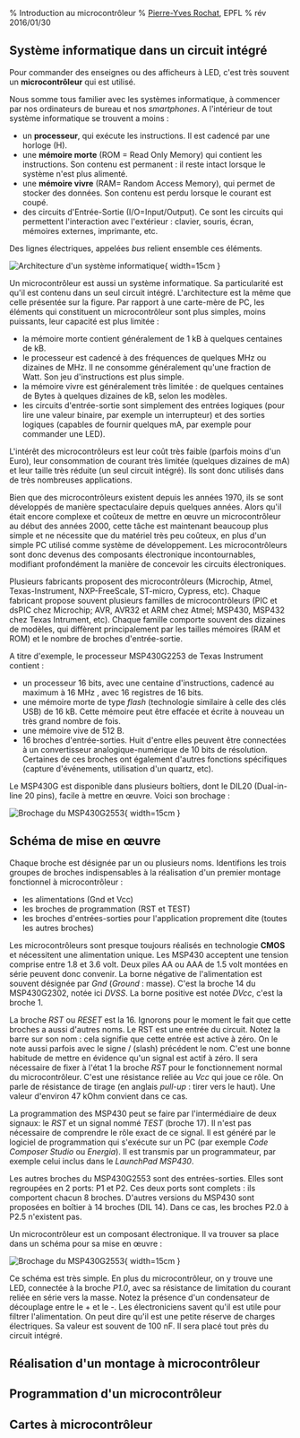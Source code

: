 % Introduction au microcontrôleur
% [Pierre-Yves Rochat](mailto:pyr@pyr.ch), EPFL
% rév 2016/01/30


## Système informatique dans un circuit intégré ##

Pour commander des enseignes ou des afficheurs à LED, c'est très souvent un **microcontrôleur** qui est utilisé.

Nous somme tous familier avec les systèmes informatique, à commencer par nos ordinateurs de bureau et nos *smartphones*. A l'intérieur de tout système informatique se trouvent a moins :

* un **processeur**, qui exécute les instructions. Il est cadencé par une horloge (H).
* une **mémoire morte** (ROM = Read Only Memory) qui contient les instructions. Son contenu est permanent : il reste intact lorsque le système n'est plus alimenté.
* une **mémoire vivre** (RAM= Random Access Memory), qui permet de stocker des données. Son contenu est perdu lorsque le courant est coupé.
* des circuits d'Entrée-Sortie (I/O=Input/Output). Ce sont les circuits qui permettent l'interaction avec l'extérieur : clavier, souris, écran, mémoires externes, imprimante, etc.

Des lignes électriques, appelées *bus* relient ensemble ces éléments.

![Architecture d'un système informatique](images/archi-sys-info.png "Architecture d'un système informatique"){ width=15cm }

Un microcontrôleur est aussi un système informatique. Sa particularité est qu'il est contenu dans un seul circuit intégré. L'architecture est la même que celle présentée sur la figure. Par rapport à une carte-mère de PC, les éléments qui constituent un microcontrôleur sont plus simples, moins puissants, leur capacité est plus limitée :

* la mémoire morte contient généralement de 1 kB à quelques centaines de kB.
* le processeur est cadencé à des fréquences de quelques MHz ou dizaines de MHz. Il ne consomme généralement qu'une fraction de Watt. Son jeu d'instructions est plus simple.
* la mémoire vivre est généralement très limitée : de quelques centaines de Bytes à quelques dizaines de kB, selon les modèles.
* les circuits d'entrée-sortie sont simplement des entrées logiques (pour lire une valeur binaire, par exemple un interrupteur) et des sorties logiques (capables de fournir quelques mA, par exemple pour commander une LED).

L'intérêt des microcontrôleurs est leur coût très faible (parfois moins d'un Euro), leur consommation de courant très limitée (quelques dizaines de mA) et leur taille très réduite (un seul circuit intégré). Ils sont donc utilisés dans de très nombreuses applications.

Bien que des microcontrôleurs existent depuis les années 1970, ils se sont développés de manière spectaculaire depuis quelques années. Alors qu'il était encore complexe et coûteux de mettre en œuvre un microcontrôleur au début des années 2000, cette tâche est maintenant beaucoup plus simple et ne nécessite que du matériel très peu coûteux, en plus d'un simple PC utilisé comme système de développement. Les microcontrôleurs sont donc devenus des composants électronique incontournables, modifiant profondément la manière de concevoir les circuits électroniques.

Plusieurs fabricants proposent des microcontrôleurs (Microchip, Atmel, Texas-Instrument, NXP-FreeScale, ST-micro, Cypress, etc). Chaque fabricant propose souvent plusieurs familles de microcontrôleurs (PIC et dsPIC chez Microchip; AVR, AVR32 et ARM chez Atmel; MSP430, MSP432 chez Texas Intrument, etc). Chaque famille comporte souvent des dizaines de modèles, qui diffèrent principalement par les tailles mémoires (RAM et ROM) et le nombre de broches d'entrée-sortie.

A titre d'exemple, le processeur MSP430G2253 de Texas Instrument contient :

* un processeur 16 bits, avec une centaine d'instructions, cadencé au maximum à 16 MHz , avec 16 registres de 16 bits.
* une mémoire morte de type *flash* (technologie similaire à celle des clés USB) de 16 kB. Cette mémoire peut être effacée et écrite à nouveau un très grand nombre de fois.
* une mémoire vive de 512 B.
* 16 broches d'entrée-sorties. Huit d'entre elles peuvent être connectées à un convertisseur analogique-numérique de 10 bits de résolution. Certaines de ces broches ont également d'autres fonctions spécifiques (capture d'événements, utilisation d'un quartz, etc).

Le MSP430G est disponible dans plusieurs boîtiers, dont le DIL20 (Dual-in-line 20 pins), facile à mettre en œuvre. Voici son brochage :

![Brochage du MSP430G2553](images/msp430g2553.png "Brochage du MSP430G2553"){ width=15cm }

## Schéma de mise en œuvre ##

Chaque broche est désignée par un ou plusieurs noms. Identifions les trois groupes de broches indispensables à la réalisation d'un premier montage fonctionnel à microcontrôleur :

* les alimentations (Gnd et Vcc)
* les broches de programmation (RST et TEST)
* les broches d'entrées-sorties pour l'application proprement dite (toutes les autres broches)

Les microcontrôleurs sont presque toujours réalisés en technologie **CMOS** et nécessitent une alimentation unique. Les MSP430 acceptent une tension comprise entre 1.8 et 3.6 volt. Deux piles AA ou AAA de 1.5 volt montées en série peuvent donc convenir. La borne négative de l'alimentation est souvent désignée par *Gnd* (*Ground* : masse). C'est la broche 14 du MSP430G2302, notée ici *DVSS*. La borne positive est notée *DVcc*, c'est la  broche 1.

La broche *RST* ou *RESET* est la 16. Ignorons pour le moment le fait que cette broches a aussi d'autres noms. Le RST est une entrée du circuit. Notez la barre sur son nom : cela signifie que cette entrée est active à zéro. On le note aussi parfois avec le signe / (slash) précédent le nom. C'est une bonne habitude de mettre en évidence qu'un signal est actif à zéro. Il sera nécessaire de fixer à l'état 1 la broche *RST* pour le fonctionnement normal du microcontrôleur. C'est une résistance reliée au *Vcc* qui joue ce rôle. On parle de résistance de tirage (en anglais *pull-up* : tirer vers le haut). Une valeur d'environ 47 kOhm convient dans ce cas.

La programmation des MSP430 peut se faire par l'intermédiaire de deux signaux: le *RST* et un signal nommé *TEST* (broche 17). Il n'est pas nécessaire de comprendre le rôle exact de ce signal. Il est généré par le logiciel de programmation qui s'exécute sur un PC (par exemple *Code Composer Studio* ou *Energia*). Il est transmis par un programmateur, par exemple celui inclus dans le *LaunchPad MSP430*.

Les autres broches du MSP430G2553 sont des entrées-sorties. Elles sont regroupées en 2 ports: P1 et P2. Ces deux ports sont complets : ils comportent chacun 8 broches. D'autres versions du MSP430 sont proposées en boîtier à 14 broches (DIL 14). Dans ce cas, les broches P2.0 à P2.5 n'existent pas.

Un microcontrôleur est un composant électronique. Il va trouver sa place dans un schéma pour sa mise en œuvre :

![Brochage du MSP430G2553](images/msp430g2553.png "Brochage du MSP430G2553"){ width=15cm }

Ce schéma est très simple. En plus du microcontrôleur, on y trouve une LED, connectée à la broche *P1.0*, avec sa résistance de limitation du courant reliée en série vers la masse. Notez la présence d'un condensateur de découplage entre le + et le -. Les électroniciens savent qu'il est utile pour filtrer l'alimentation. On peut dire qu'il est une petite réserve de charges électriques. Sa valeur est souvent de 100 nF. Il sera placé tout près du circuit intégré.

## Réalisation d'un montage à microcontrôleur ##


## Programmation d'un microcontrôleur ##

## Cartes à microcontrôleur ##




